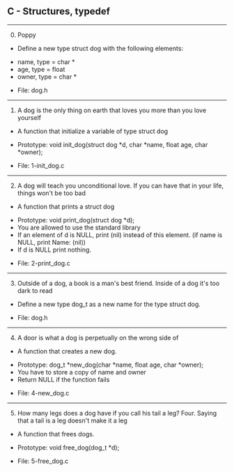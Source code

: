 ## C - Structures, typedef

---

0. Poppy

- Define a new type struct dog with the following elements:

* name, type = char \*
* age, type = float
* owner, type = char \*

- File: dog.h

---

1. A dog is the only thing on earth that loves you more than you love yourself

- A function that initialize a variable of type struct dog

* Prototype: void init_dog(struct dog *d, char *name, float age, char \*owner);

- File: 1-init_dog.c

---

2. A dog will teach you unconditional love. If you can have that in your life, things won't be too bad

- A function that prints a struct dog

* Prototype: void print_dog(struct dog \*d);
* You are allowed to use the standard library
* If an element of d is NULL, print (nil) instead of this element. (if name is NULL, print Name: (nil))
* If d is NULL print nothing.

- File: 2-print_dog.c

---

3. Outside of a dog, a book is a man's best friend. Inside of a dog it's too dark to read

- Define a new type dog_t as a new name for the type struct dog.

- File: dog.h

---

4. A door is what a dog is perpetually on the wrong side of

- A function that creates a new dog.

* Prototype: dog_t *new_dog(char *name, float age, char \*owner);
* You have to store a copy of name and owner
* Return NULL if the function fails

- File: 4-new_dog.c

---

5. How many legs does a dog have if you call his tail a leg? Four. Saying that a tail is a leg doesn't make it a leg

- A function that frees dogs.

* Prototype: void free_dog(dog_t \*d);

- File: 5-free_dog.c
